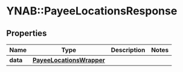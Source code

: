 # YNAB::PayeeLocationsResponse

## Properties
Name | Type | Description | Notes
------------ | ------------- | ------------- | -------------
**data** | [**PayeeLocationsWrapper**](PayeeLocationsWrapper.md) |  | 


